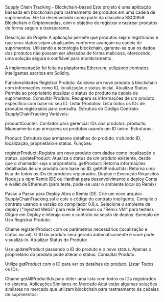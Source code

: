 Supply Chain Tracking - Blockchain-based
Este projeto é uma aplicação baseada em blockchain para rastreamento de produtos em uma cadeia de suprimentos. Ele foi desenvolvido como parte da disciplina SSC0958 Blockchain e Criptomoedas, com o objetivo de registrar e rastrear produtos de forma segura e transparente.

Descrição do Projeto
A aplicação permite que produtos sejam registrados e que seus status sejam atualizados conforme avançam na cadeia de suprimentos. Utilizando a tecnologia blockchain, garante-se que os dados dos produtos não possam ser alterados de forma maliciosa, oferecendo uma solução segura e confiável para monitoramento.

A implementação foi feita na plataforma Ethereum, utilizando contratos inteligentes escritos em Solidity.

Funcionalidades
Registrar Produto: Adiciona um novo produto à blockchain com informações como ID, localização e status inicial.
Atualizar Status: Permite ao proprietário atualizar o status do produto na cadeia de suprimentos.
Consultar Produto: Recupera as informações de um produto específico com base no seu ID.
Listar Produtos: Lista todos os IDs de produtos registrados para consulta.
Estrutura do Código
Contrato: SupplyChainTracking
Variáveis:

productCounter: Contador para gerenciar IDs dos produtos.
products: Mapeamento que armazena os produtos usando um ID único.
Estruturas:

Product: Estrutura que armazena detalhes do produto, incluindo ID, localização, proprietário e status.
Funções:

registerProduct: Registra um novo produto com dados como localização e status.
updateProduct: Atualiza o status de um produto existente, desde que o chamador seja o proprietário.
getProduct: Retorna informações detalhadas de um produto com base no ID.
getAllProductIds: Retorna uma lista de todos os IDs de produtos registrados.
Deploy e Execução
Requisitos
Node.js e npm
Remix IDE ou Hardhat para desenvolvimento e deploy
Conta e wallet de Ethereum (para teste, pode-se usar o ambiente local do Remix)

Passo a Passo para Deploy
Abra o Remix IDE.
Crie um novo arquivo SupplyChainTracking.sol e cole o código do contrato inteligente.
Compile o contrato usando a versão do compilador 0.8.x.
Selecione o ambiente de deploy ("Injected Web3" para rede Ethereum ou "Remix VM" para testes).
Clique em Deploy e interaja com o contrato na seção de deploy.
Exemplo de Uso
Registrar Produto:

Chame registerProduct com os parâmetros necessários (localização e status inicial).
O ID do produto será gerado automaticamente e você pode visualizá-lo.
Atualizar Status do Produto:

Use updateProduct passando o ID do produto e o novo status.
Apenas o proprietário do produto pode alterar o status.
Consultar Produto:

Utilize getProduct com o ID para ver os detalhes do produto.
Listar Todos os IDs:

Chame getAllProductIds para obter uma lista com todos os IDs registrados no sistema.
Aplicações Similares no Mercado
Aqui estão algumas soluções similares no mercado que utilizam blockchain para rastreamento de cadeias de suprimentos:
